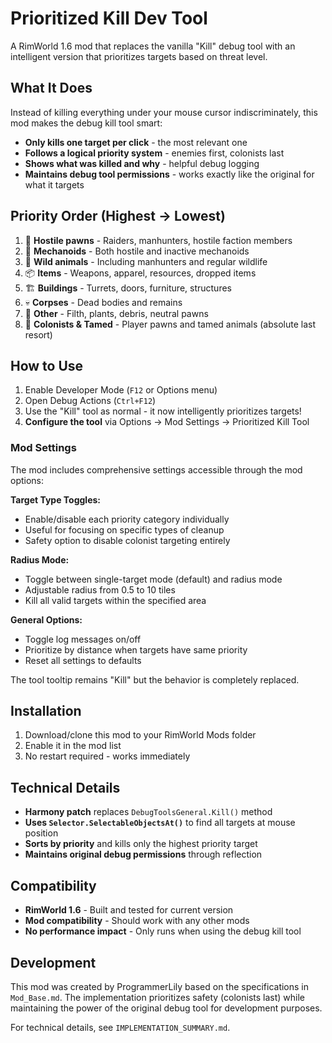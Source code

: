# Prioritized Kill Dev Tool

A RimWorld 1.6 mod that replaces the vanilla "Kill" debug tool with an intelligent version that prioritizes targets based on threat level.

## What It Does

Instead of killing everything under your mouse cursor indiscriminately, this mod makes the debug kill tool smart:

- **Only kills one target per click** - the most relevant one
- **Follows a logical priority system** - enemies first, colonists last  
- **Shows what was killed and why** - helpful debug logging
- **Maintains debug tool permissions** - works exactly like the original for what it targets

## Priority Order (Highest → Lowest)

1. 🎯 **Hostile pawns** - Raiders, manhunters, hostile faction members
2. 🤖 **Mechanoids** - Both hostile and inactive mechanoids
3. 🐺 **Wild animals** - Including manhunters and regular wildlife
4. 📦 **Items** - Weapons, apparel, resources, dropped items
5. 🏗️ **Buildings** - Turrets, doors, furniture, structures
6. 💀 **Corpses** - Dead bodies and remains
7. 🌿 **Other** - Filth, plants, debris, neutral pawns
8. 👥 **Colonists & Tamed** - Player pawns and tamed animals (absolute last resort)

## How to Use

1. Enable Developer Mode (`F12` or Options menu)
2. Open Debug Actions (`Ctrl+F12`)
3. Use the "Kill" tool as normal - it now intelligently prioritizes targets!
4. **Configure the tool** via Options → Mod Settings → Prioritized Kill Tool

### Mod Settings

The mod includes comprehensive settings accessible through the mod options:

**Target Type Toggles:**
- Enable/disable each priority category individually
- Useful for focusing on specific types of cleanup
- Safety option to disable colonist targeting entirely

**Radius Mode:**
- Toggle between single-target mode (default) and radius mode
- Adjustable radius from 0.5 to 10 tiles
- Kill all valid targets within the specified area

**General Options:**
- Toggle log messages on/off
- Prioritize by distance when targets have same priority
- Reset all settings to defaults

The tool tooltip remains "Kill" but the behavior is completely replaced.

## Installation

1. Download/clone this mod to your RimWorld Mods folder
2. Enable it in the mod list
3. No restart required - works immediately

## Technical Details

- **Harmony patch** replaces `DebugToolsGeneral.Kill()` method
- **Uses `Selector.SelectableObjectsAt()`** to find all targets at mouse position
- **Sorts by priority** and kills only the highest priority target
- **Maintains original debug permissions** through reflection

## Compatibility

- **RimWorld 1.6** - Built and tested for current version
- **Mod compatibility** - Should work with any other mods
- **No performance impact** - Only runs when using the debug kill tool

## Development

This mod was created by ProgrammerLily based on the specifications in `Mod_Base.md`. The implementation prioritizes safety (colonists last) while maintaining the power of the original debug tool for development purposes.

For technical details, see `IMPLEMENTATION_SUMMARY.md`.
